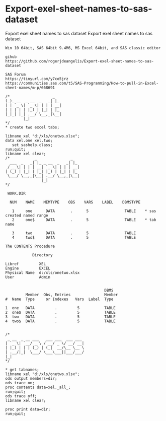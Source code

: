 # Export-exel-sheet-names-to-sas-dataset
Export exel sheet names to sas dataset
    Export exel sheet names to sas dataset                                                                    
                                                                                                              
    Win 10 64bit, SAS 64bit 9.4M6, MS Excel 64bit, and SAS classic editor                                     
                                                                                                              
    gihub                                                                                                     
    https://github.com/rogerjdeangelis/Export-exel-sheet-names-to-sas-dataset                                 
                                                                                                              
    SAS Forum                                                                                                 
    https://tinyurl.com/y7co5jrz                                                                              
    https://communities.sas.com/t5/SAS-Programming/How-to-pull-in-Excel-sheet-names/m-p/668691                
                                                                                                              
    /*                   _                                                                                    
    (_)_ __  _ __  _   _| |_                                                                                  
    | | `_ \| `_ \| | | | __|                                                                                 
    | | | | | |_) | |_| | |_                                                                                  
    |_|_| |_| .__/ \__,_|\__|                                                                                 
            |_|                                                                                               
    */                                                                                                        
    * create two excel tabs;                                                                                  
                                                                                                              
    libname xel "d:/xls/onetwo.xlsx";                                                                         
    data xel.one xel.two;                                                                                     
       set sashelp.class;                                                                                     
    run;quit;                                                                                                 
    libname xel clear;                                                                                        
    /*           _               _                                                                            
      ___  _   _| |_ _ __  _   _| |_                                                                          
     / _ \| | | | __| `_ \| | | | __|                                                                         
    | (_) | |_| | |_| |_) | |_| | |_                                                                          
     \___/ \__,_|\__| .__/ \__,_|\__|                                                                         
                    |_|                                                                                       
    */                                                                                                        
                                                                                                              
     WORK.DIR                                                                                                 
                                                                                                              
      NUM    NAME    MEMTYPE    OBS    VARS    LABEL    DBMSTYPE                                              
                                                                                                              
       1     one      DATA       .      5                TABLE    * sas created named range                   
       2     one$     DATA       .      5                TABLE    * tab name                                  
                                                                                                              
       3     two      DATA       .      5                TABLE                                                
       4     two$     DATA       .      5                TABLE                                                
                                                                                                              
    The CONTENTS Procedure                                                                                    
                                                                                                              
                Directory                                                                                     
                                                                                                              
    Libref         XEL                                                                                        
    Engine         EXCEL                                                                                      
    Physical Name  d:/xls/onetwo.xlsx                                                                         
    User           Admin                                                                                      
                                                                                                              
                                                                                                              
                                                DBMS                                                          
             Member  Obs, Entries               Member                                                        
    #  Name  Type     or Indexes   Vars  Label  Type                                                          
                                                                                                              
    1  one   DATA         .         5           TABLE                                                         
    2  one$  DATA         .         5           TABLE                                                         
    3  two   DATA         .         5           TABLE                                                         
    4  two$  DATA         .         5           TABLE                                                         
                                                                                                              
                                                                                                              
    /*                                                                                                        
     _ __  _ __ ___   ___ ___  ___ ___                                                                        
    | `_ \| `__/ _ \ / __/ _ \/ __/ __|                                                                       
    | |_) | | | (_) | (_|  __/\__ \__ \                                                                       
    | .__/|_|  \___/ \___\___||___/___/                                                                       
    |_|                                                                                                       
    */                                                                                                        
                                                                                                              
    * get tabnames;                                                                                           
    libname xel "d:/xls/onetwo.xlsx";                                                                         
    ods output members=dir;                                                                                   
    ods trace on;                                                                                             
    proc contents data=xel._all_;                                                                             
    run;quit;                                                                                                 
    ods trace off;                                                                                            
    libname xel clear;                                                                                        
                                                                                                              
    proc print data=dir;                                                                                      
    run;quit;                                                                                                 
                                                                                                              
                                                                                                              
